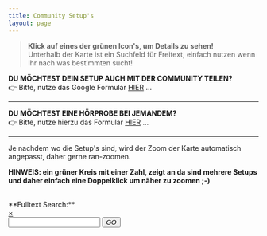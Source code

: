 ```yaml
---
title: Community Setup's
layout: page
---
```


> **Klick auf eines der grünen Icon's, um Details zu sehen!** <br>
> Unterhalb der Karte ist ein Suchfeld für Freitext, einfach nutzen wenn Ihr nach was bestimmten sucht! <br>

**DU MÖCHTEST DEIN SETUP AUCH MIT DER COMMUNITY TEILEN?** \
👉 Bitte, nutze das Google Formular [HIER](hifisetups) ...

<hr>

**DU MÖCHTEST EINE HÖRPROBE BEI JEMANDEM?** \
👉 Bitte, nutze hierzu das Formular [HIER](request) ...

<hr>

Je nachdem wo die Setup's sind, wird der Zoom der Karte automatisch angepasst, daher gerne ran-zoomen. <br>

**HINWEIS: ein grüner Kreis mit einer Zahl, zeigt an da sind mehrere Setups und daher einfach eine Doppelklick um näher zu zoomen ;-)**

<div id="map"></div>
<br>
**Fulltext Search:**
 <div id="filter-container">
        <form class="form-search" class="noSelect" onSubmit="addCsvMarkers(); return false;">
            <a href="#" id="clear" class="leaflet-popup-close-button">&#215;</a>
            <div class="input-append">
                <input type="text" id="filter-string" class="input-large search-query search-box" autocomplete="off">
               <button type="submit" class="btn search-box"><i class="icon-search">GO</i></button>
                <!-- <span class="add-on">
                </span> -->
            </div>
        </form>
        <div id="search-results" class="leaflet-control-attribution leaflet-control pull-right"></div>
</div>

<script src="/assets/js/leaflet.markercluster.js"></script>
<script src="/assets/js/leaflet.geocsv.js"></script>
<script src="/assets/js/leaflet.label.js"></script>

<script src="/assets/js/configmap.js"></script>
<script src="/assets/js/hifimap.js"></script>

<script src="/assets/js/Leaflet.AnimatedSearchBox.js"></script>
